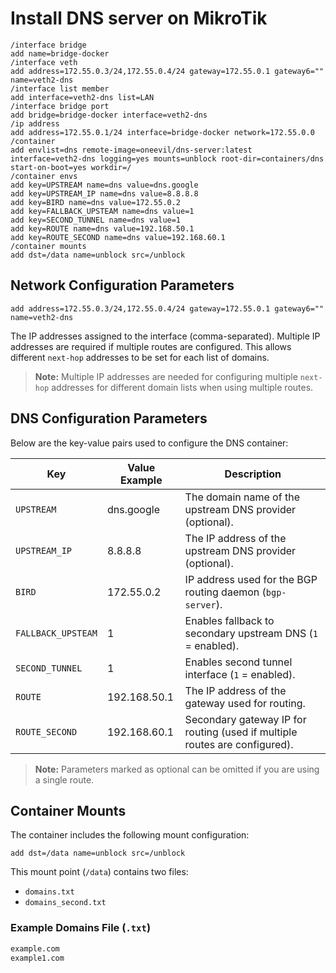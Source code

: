 # Install DNS server on MikroTik

```
/interface bridge
add name=bridge-docker
/interface veth
add address=172.55.0.3/24,172.55.0.4/24 gateway=172.55.0.1 gateway6="" name=veth2-dns
/interface list member
add interface=veth2-dns list=LAN
/interface bridge port
add bridge=bridge-docker interface=veth2-dns
/ip address
add address=172.55.0.1/24 interface=bridge-docker network=172.55.0.0
/container
add envlist=dns remote-image=oneevil/dns-server:latest interface=veth2-dns logging=yes mounts=unblock root-dir=containers/dns start-on-boot=yes workdir=/
/container envs
add key=UPSTREAM name=dns value=dns.google
add key=UPSTREAM_IP name=dns value=8.8.8.8
add key=BIRD name=dns value=172.55.0.2
add key=FALLBACK_UPSTEAM name=dns value=1
add key=SECOND_TUNNEL name=dns value=1
add key=ROUTE name=dns value=192.168.50.1
add key=ROUTE_SECOND name=dns value=192.168.60.1
/container mounts
add dst=/data name=unblock src=/unblock

```

## Network Configuration Parameters

```text
add address=172.55.0.3/24,172.55.0.4/24 gateway=172.55.0.1 gateway6="" name=veth2-dns
```

The IP addresses assigned to the interface (comma-separated). Multiple IP addresses are required if multiple routes are configured. This allows different `next-hop` addresses to be set for each list of domains.

> **Note:** Multiple IP addresses are needed for configuring multiple `next-hop` addresses for different domain lists when using multiple routes.

## DNS Configuration Parameters

Below are the key-value pairs used to configure the DNS container:

| Key                  | Value Example       | Description                                                                 |
|----------------------|---------------------|-----------------------------------------------------------------------------|
| `UPSTREAM`           | dns.google          | The domain name of the upstream DNS provider (optional).                   |
| `UPSTREAM_IP`        | 8.8.8.8             | The IP address of the upstream DNS provider (optional).                    |
| `BIRD`               | 172.55.0.2          | IP address used for the BGP routing daemon (`bgp-server`).                 |
| `FALLBACK_UPSTEAM`   | 1                   | Enables fallback to secondary upstream DNS (`1` = enabled).                |
| `SECOND_TUNNEL`      | 1                   | Enables second tunnel interface (`1` = enabled).                           |
| `ROUTE`              | 192.168.50.1        | The IP address of the gateway used for routing.                            |
| `ROUTE_SECOND`       | 192.168.60.1        | Secondary gateway IP for routing (used if multiple routes are configured). |

> **Note:** Parameters marked as optional can be omitted if you are using a single route.

## Container Mounts

The container includes the following mount configuration:

```
add dst=/data name=unblock src=/unblock
```

This mount point (`/data`) contains two files:

- `domains.txt`
- `domains_second.txt`

### Example Domains File (`.txt`)

```txt
example.com
example1.com
```
